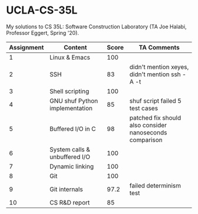 # UCLA-CS-35L
My solutions to CS 35L: Software Construction Laboratory (TA Joe Halabi, Professor Eggert, Spring '20).

| Assignment | Content | Score | TA Comments |
| ---------- | ------- | ----- | ----------- |
| 1 | Linux & Emacs | 100 |  |
| 2 | SSH | 83 | didn't mention xeyes, didn't mention ssh -A -t |
| 3 | Shell scripting | 100 |  |
| 4 | GNU shuf Python implementation | 85 | shuf script failed 5 test cases |
| 5 | Buffered I/O in C | 98 | patched fix should also consider nanoseconds comparison |
| 6 | System calls & unbuffered I/O | 100 |  |
| 7 | Dynamic linking | 100 |  |
| 8 | Git | 100 |  |
| 9 | Git internals | 97.2 | failed determinism test |
| 10 | CS R&D report | 85 |  |
